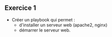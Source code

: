## Exercice 1

- Créer un playbook qui permet :
    - d'installer un serveur web (apache2, nginx)
    - démarrer le serveur web.